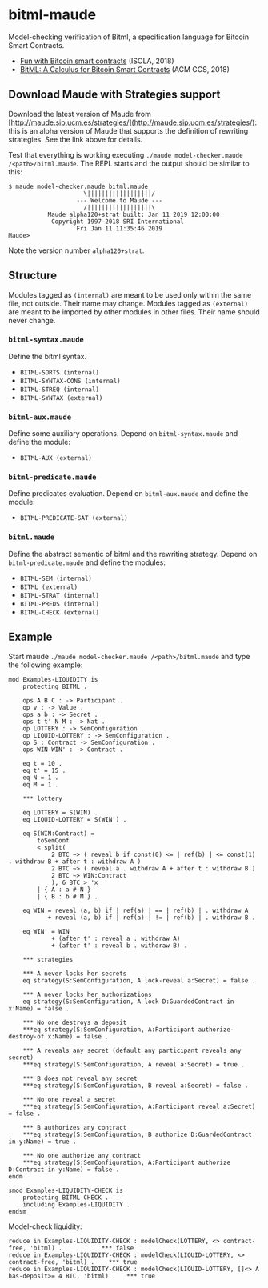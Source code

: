 # bitml-maude
Model-checking verification of Bitml, a specification language for Bitcoin Smart Contracts.

- [Fun with Bitcoin smart contracts](https://eprint.iacr.org/2018/398.pdf) (ISOLA, 2018)
- [BitML: A Calculus for Bitcoin Smart Contracts](https://eprint.iacr.org/2018/122.pdf) (ACM CCS, 2018)

## Download Maude with Strategies support
Download the latest version of Maude from [http://maude.sip.ucm.es/strategies/](http://maude.sip.ucm.es/strategies/):
this is an alpha version of Maude that supports the definition of rewriting strategies. See the link above for details.

Test that everything is working executing `./maude model-checker.maude /<path>/bitml.maude`.
The REPL starts and the output should be similar to this:

```shell
$ maude model-checker.maude bitml.maude
                     \||||||||||||||||||/
                   --- Welcome to Maude ---
                     /||||||||||||||||||\
           Maude alpha120+strat built: Jan 11 2019 12:00:00
            Copyright 1997-2018 SRI International
                   Fri Jan 11 11:35:46 2019
Maude> 
```

Note the version number `alpha120+strat`.


## Structure

Modules tagged as `(internal)` are meant to be used only within the same file, not outside. Their name may change.
Modules tagged as `(external)` are meant to be imported by other modules in other files. Their name should never change.

### `bitml-syntax.maude`
Define the bitml syntax.
  
  - `BITML-SORTS (internal)`
  - `BITML-SYNTAX-CONS (internal)`
  - `BITML-STREQ (internal)`
  - `BITML-SYNTAX (external)`

### `bitml-aux.maude`
Define some auxiliary operations.
Depend on `bitml-syntax.maude` and define the module:

  - `BITML-AUX (external)`

### `bitml-predicate.maude`
Define predicates evaluation.
Depend on `bitml-aux.maude` and define the module:

  - `BITML-PREDICATE-SAT (external)`

### `bitml.maude`
Define the abstract semantic of bitml and the rewriting strategy.
Depend on `bitml-predicate.maude` and define the modules:

  - `BITML-SEM (internal)`
  - `BITML (external)`
  - `BITML-STRAT (internal)`
  - `BITML-PREDS (internal)`
  - `BITML-CHECK (external)`


## Example
Start maude `./maude model-checker.maude /<path>/bitml.maude` and type the following example:

```
mod Examples-LIQUIDITY is
    protecting BITML .

    ops A B C : -> Participant .
    op v : -> Value .
    ops a b : -> Secret .
    ops t t' N M : -> Nat .
    op LOTTERY : -> SemConfiguration .
    op LIQUID-LOTTERY : -> SemConfiguration .
    op S : Contract -> SemConfiguration .
    ops WIN WIN' : -> Contract .

    eq t = 10 .
    eq t' = 15 .
    eq N = 1 .
    eq M = 1 .

    *** lottery
    
    eq LOTTERY = S(WIN) .
    eq LIQUID-LOTTERY = S(WIN') .
    
    eq S(WIN:Contract) = 
        toSemConf
        < split(
            2 BTC ~> ( reveal b if const(0) <= | ref(b) | <= const(1) . withdraw B + after t : withdraw A )
            2 BTC ~> ( reveal a . withdraw A + after t : withdraw B )
            2 BTC ~> WIN:Contract
            ), 6 BTC > 'x
        | { A : a # N } 
        | { B : b # M } .

    eq WIN = reveal (a, b) if | ref(a) | == | ref(b) | . withdraw A
           + reveal (a, b) if | ref(a) | != | ref(b) | . withdraw B .

    eq WIN' = WIN
            + (after t' : reveal a . withdraw A)
            + (after t' : reveal b . withdraw B) .

    *** strategies

    *** A never locks her secrets
    eq strategy(S:SemConfiguration, A lock-reveal a:Secret) = false .

    *** A never locks her authorizations
    eq strategy(S:SemConfiguration, A lock D:GuardedContract in x:Name) = false .

    *** No one destroys a deposit
    ***eq strategy(S:SemConfiguration, A:Participant authorize-destroy-of x:Name) = false .

    *** A reveals any secret (default any participant reveals any secret)
    ***eq strategy(S:SemConfiguration, A reveal a:Secret) = true .

    *** B does not reveal any secret
    ***eq strategy(S:SemConfiguration, B reveal a:Secret) = false .

    *** No one reveal a secret
    ***eq strategy(S:SemConfiguration, A:Participant reveal a:Secret) = false .

    *** B authorizes any contract
    ***eq strategy(S:SemConfiguration, B authorize D:GuardedContract in y:Name) = true .

    *** No one authorize any contract
    ***eq strategy(S:SemConfiguration, A:Participant authorize D:Contract in y:Name) = false .
endm

smod Examples-LIQUIDITY-CHECK is
    protecting BITML-CHECK .
    including Examples-LIQUIDITY .
endsm
```

Model-check liquidity:

```
reduce in Examples-LIQUIDITY-CHECK : modelCheck(LOTTERY, <> contract-free, 'bitml) .           *** false
reduce in Examples-LIQUIDITY-CHECK : modelCheck(LIQUID-LOTTERY, <> contract-free, 'bitml) .    *** true
reduce in Examples-LIQUIDITY-CHECK : modelCheck(LIQUID-LOTTERY, []<> A has-deposit>= 4 BTC, 'bitml) .   *** true
```


